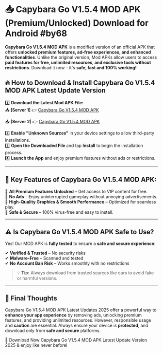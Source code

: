 # 📥 Capybara Go V1.5.4 MOD APK (Premium/Unlocked) Download for Android #by68

**Capybara Go V1.5.4 MOD APK** is a modified version of an official APK that offers **unlocked premium features, ad-free experiences, and enhanced functionalities**. Unlike the original version, Mod APKs allow users to access **paid features for free, unlimited resources, and exclusive tools without restrictions**. Download it now – it's **safe, fast and 100% working!**

## 🔥 **How to Download & Install Capybara Go V1.5.4 MOD APK Latest Update Version**

1️⃣ **Download the Latest Mod APK File:**  
📥 **[Server 1]** 👉 [Capybara Go V1.5.4 MOD APK](https://hapymods.com?title=Capybara+Go+V1.5.4+MOD+APK&ref=by68)

📥 **[Server 2]** 👉 [Capybara Go V1.5.4 MOD APK](https://hapymods.com?title=Capybara+Go+V1.5.4+MOD+APK&ref=by68)

2️⃣ **Enable "Unknown Sources"** in your device settings to allow third-party installations.  
3️⃣ **Open the Downloaded File** and tap **Install** to begin the installation process.  
4️⃣ **Launch the App** and enjoy premium features without ads or restrictions.

---

## 🌟 **Key Features of Capybara Go V1.5.4 MOD APK:**
 
🔽 **All Premium Features Unlocked** – Get access to VIP content for free.  
🔽 **No Ads** – Enjoy uninterrupted gameplay without annoying advertisements.  
🔽 **High-Quality Graphics & Smooth Performance** – Optimized for seamless play.  
🔽 **Safe & Secure** – 100% virus-free and easy to install.  

---

## ⚠️ **Is Capybara Go V1.5.4 MOD APK Safe to Use?**

Yes! Our MOD APK is **fully tested** to ensure a **safe and secure experience**:

✔ **Verified & Trusted** – No security risks  
✔ **Malware-Free** – Scanned and tested  
✔ **No Account Ban Risk** – Works smoothly with no restrictions

> 💡 **Tip:** Always download from trusted sources like ours to avoid fake or harmful versions.

---

## 📌 **Final Thoughts**
 
Capybara Go V1.5.4 MOD APK Latest Updates 2025 offer a powerful way to **enhance your app experience** by removing ads, unlocking premium features, and providing unlimited resources. However, responsible usage and **caution** are essential. Always ensure your device is **protected**, and download only from **safe and secure** platforms.  

🔽 Download Now Capybara Go V1.5.4 MOD APK Latest Update Version 2025 & enjoy like never before!